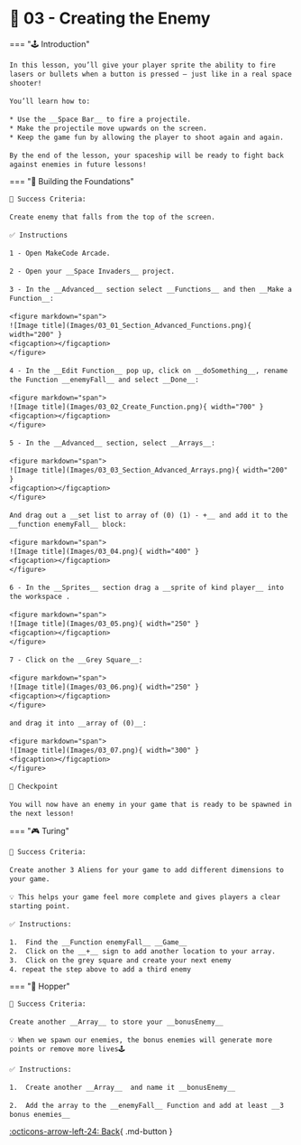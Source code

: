 # 👾 03 - Creating the Enemy

=== "🕹️ Introduction"

    In this lesson, you’ll give your player sprite the ability to fire lasers or bullets when a button is pressed — just like in a real space shooter!

    You’ll learn how to:

	* Use the __Space Bar__ to fire a projectile.
	* Make the projectile move upwards on the screen.
	* Keep the game fun by allowing the player to shoot again and again.

    By the end of the lesson, your spaceship will be ready to fight back against enemies in future lessons!

=== "🧱 Building the Foundations"

    🎯 Success Criteria:

    Create enemy that falls from the top of the screen.

    ✅ Instructions

    1 - Open MakeCode Arcade.

    2 - Open your __Space Invaders__ project.

    3 - In the __Advanced__ section select __Functions__ and then __Make a Function__:

    <figure markdown="span">
    ![Image title](Images/03_01_Section_Advanced_Functions.png){ width="200" }
    <figcaption></figcaption>
    </figure>

    4 - In the __Edit Function__ pop up, click on __doSomething__, rename the Function __enemyFall__ and select __Done__:

    <figure markdown="span">
    ![Image title](Images/03_02_Create_Function.png){ width="700" }
    <figcaption></figcaption>
    </figure>

    5 - In the __Advanced__ section, select __Arrays__:

    <figure markdown="span">
    ![Image title](Images/03_03_Section_Advanced_Arrays.png){ width="200" }
    <figcaption></figcaption>
    </figure>

    And drag out a __set list to array of (0) (1) - +__ and add it to the __function enemyFall__ block:

    <figure markdown="span">
    ![Image title](Images/03_04.png){ width="400" }
    <figcaption></figcaption>
    </figure>

    6 - In the __Sprites__ section drag a __sprite of kind player__ into the workspace . 

    <figure markdown="span">
    ![Image title](Images/03_05.png){ width="250" }
    <figcaption></figcaption>
    </figure>

    7 - Click on the __Grey Square__:

    <figure markdown="span">
    ![Image title](Images/03_06.png){ width="250" }
    <figcaption></figcaption>
    </figure>

    and drag it into __array of (0)__:

    <figure markdown="span">
    ![Image title](Images/03_07.png){ width="300" }
    <figcaption></figcaption>
    </figure>

    🧪 Checkpoint

    You will now have an enemy in your game that is ready to be spawned in the next lesson!

=== "🎮 Turing" 

    🎯 Success Criteria:
    
    Create another 3 Aliens for your game to add different dimensions to your game.

    💡 This helps your game feel more complete and gives players a clear starting point.

    ✅ Instructions:

	1.	Find the __Function enemyFall__ __Game__
	2.	Click on the __+__ sign to add another location to your array.
	3.	Click on the grey square and create your next enemy
    4. repeat the step above to add a third enemy 

=== "👾 Hopper"    

    🎯 Success Criteria: 
    
    Create another __Array__ to store your __bonusEnemy__

    💡 When we spawn our enemies, the bonus enemies will generate more points or remove more lives🕹️

    ✅ Instructions:

    1.	Create another __Array__  and name it __bonusEnemy__ 
    
    2.  Add the array to the __enemyFall__ Function and add at least __3 bonus enemies__
    
[:octicons-arrow-left-24: Back](lessons.md){ .md-button }